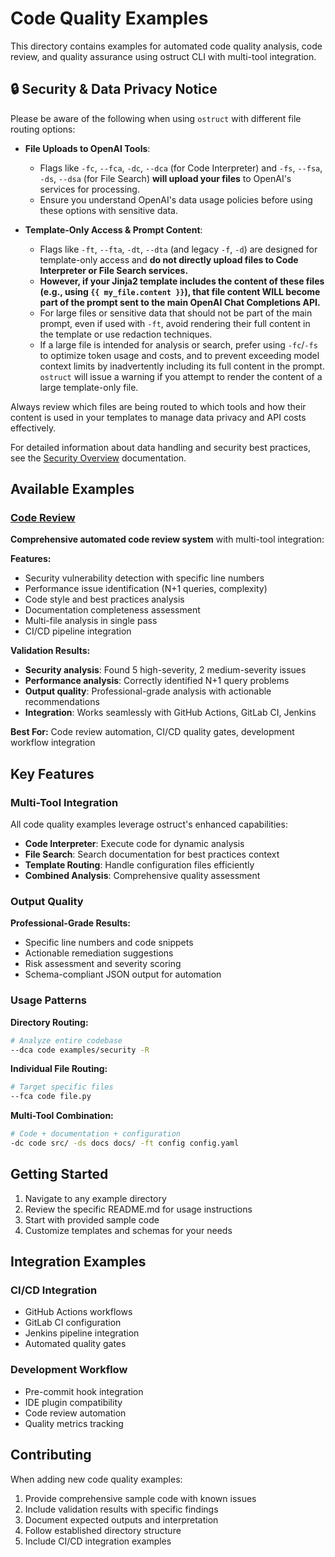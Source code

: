 # Code Quality Examples

This directory contains examples for automated code quality analysis, code review, and quality assurance using ostruct CLI with multi-tool integration.

## 🔒 Security & Data Privacy Notice

Please be aware of the following when using `ostruct` with different file routing options:

* **File Uploads to OpenAI Tools**:
  * Flags like `-fc`, `--fca`, `-dc`, `--dca` (for Code Interpreter) and `-fs`, `--fsa`, `-ds`, `--dsa` (for File Search) **will upload your files** to OpenAI's services for processing.
  * Ensure you understand OpenAI's data usage policies before using these options with sensitive data.

* **Template-Only Access & Prompt Content**:
  * Flags like `-ft`, `--fta`, `-dt`, `--dta` (and legacy `-f`, `-d`) are designed for template-only access and **do not directly upload files to Code Interpreter or File Search services.**
  * **However, if your Jinja2 template includes the content of these files (e.g., using `{{ my_file.content }}`), that file content WILL become part of the prompt sent to the main OpenAI Chat Completions API.**
  * For large files or sensitive data that should not be part of the main prompt, even if used with `-ft`, avoid rendering their full content in the template or use redaction techniques.
  * If a large file is intended for analysis or search, prefer using `-fc`/`-fs` to optimize token usage and costs, and to prevent exceeding model context limits by inadvertently including its full content in the prompt. `ostruct` will issue a warning if you attempt to render the content of a large template-only file.

Always review which files are being routed to which tools and how their content is used in your templates to manage data privacy and API costs effectively.

For detailed information about data handling and security best practices, see the [Security Overview](../../docs/source/security/overview.rst) documentation.

## Available Examples

### [Code Review](code-review/)

**Comprehensive automated code review system** with multi-tool integration:

**Features:**

* Security vulnerability detection with specific line numbers
* Performance issue identification (N+1 queries, complexity)
* Code style and best practices analysis
* Documentation completeness assessment
* Multi-file analysis in single pass
* CI/CD pipeline integration

**Validation Results:**

* **Security analysis**: Found 5 high-severity, 2 medium-severity issues
* **Performance analysis**: Correctly identified N+1 query problems
* **Output quality**: Professional-grade analysis with actionable recommendations
* **Integration**: Works seamlessly with GitHub Actions, GitLab CI, Jenkins

**Best For:** Code review automation, CI/CD quality gates, development workflow integration

## Key Features

### Multi-Tool Integration

All code quality examples leverage ostruct's enhanced capabilities:

* **Code Interpreter**: Execute code for dynamic analysis
* **File Search**: Search documentation for best practices context
* **Template Routing**: Handle configuration files efficiently
* **Combined Analysis**: Comprehensive quality assessment

### Output Quality

**Professional-Grade Results:**

* Specific line numbers and code snippets
* Actionable remediation suggestions
* Risk assessment and severity scoring
* Schema-compliant JSON output for automation

### Usage Patterns

**Directory Routing:**

```bash
# Analyze entire codebase
--dca code examples/security -R
```

**Individual File Routing:**

```bash
# Target specific files
--fca code file.py
```

**Multi-Tool Combination:**

```bash
# Code + documentation + configuration
-dc code src/ -ds docs docs/ -ft config config.yaml
```

## Getting Started

1. Navigate to any example directory
2. Review the specific README.md for usage instructions
3. Start with provided sample code
4. Customize templates and schemas for your needs

## Integration Examples

### CI/CD Integration

* GitHub Actions workflows
* GitLab CI configuration
* Jenkins pipeline integration
* Automated quality gates

### Development Workflow

* Pre-commit hook integration
* IDE plugin compatibility
* Code review automation
* Quality metrics tracking

## Contributing

When adding new code quality examples:

1. Provide comprehensive sample code with known issues
2. Include validation results with specific findings
3. Document expected outputs and interpretation
4. Follow established directory structure
5. Include CI/CD integration examples
